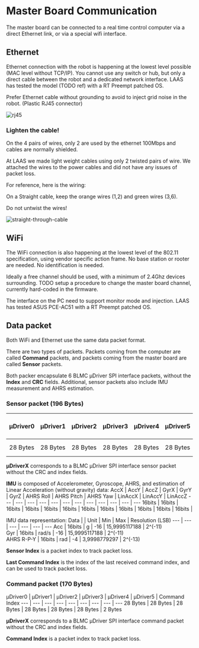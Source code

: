 # Master Board Communication

The master board can be connected to a real time control computer via a direct Ethernet link, or via a special wifi interface.

Ethernet
--------
Ethernet connection with the robot is happening at the lowest level possible (MAC level without TCP/IP). You cannot use any switch or hub, but only a direct cable between the robot and a dedicated network interface. LAAS has tested the model (TODO ref) with a RT Preempt patched OS.

Prefer Ethernet cable without grounding to avoid to inject grid noise in the robot. (Plastic RJ45 connector)

![rj45](https://github.com/open-dynamic-robot-initiative/master-board/tree/master/images/rj45_no_gnd.png)

### Lighten the cable!

On the 4 pairs of wires, only 2 are used by the ethernet 100Mbps and cables are normally shielded.

At LAAS we made light weight cables using only 2 twisted pairs of wire. We attached the wires to the power cables and did not have any issues of packet loss.

For reference, here is the wiring:

On a Straight cable, keep the orange wires (1,2) and green wires (3,6).

Do not untwist the wires!

![straight-through-cable](https://www.fs.com/images/ckfinder/ftp_images/tutorial/straight-through-cable.png)


WiFi
----
The WiFi connection is also happening at the lowest level of the 802.11 specification, using vendor specific action frame. No base station or rooter are needed. No identification is needed.

Ideally a free channel should be used, with a minimum of 2.4Ghz devices surrounding. TODO setup a procedure to change the master board channel, currently hard-coded in the firmware.

The interface on the PC need to support monitor mode and injection. LAAS has tested ASUS PCE-AC51 with a RT Preempt patched OS.


Data packet
-----------
Both WiFi and Ethernet use the same data packet format.

There are two types of packets. Packets coming from the computer are called **Command** packets, and packets coming from the master board are called **Sensor** packets.

Both packer encapsulate 6 BLMC µDriver SPI interface packets,  without the **Index** and **CRC** fields. Additional, sensor packets also include IMU measurement and AHRS estimation.


### Sensor packet (196 Bytes)
µDriver0 | µDriver1 | µDriver2 | µDriver3 | µDriver4 | µDriver5 | IMU | Sensor Index | Last Command Index
--- | --- | --- | --- | --- | --- | --- | --- | ---
28 Bytes | 28 Bytes | 28 Bytes | 28 Bytes | 28 Bytes | 28 Bytes | 18 Bytes | 2 Bytes | 2 Bytes
 
**µDriverX** corresponds to a BLMC µDriver SPI interface sensor packet without the CRC and index fields.

**IMU** is composed of Accelerometer, Gyroscope, AHRS, and estimation of Linear Acceleration (without gravity) data:
AccX | AccY | AccZ | GyrX | GyrY | GyrZ | AHRS Roll | AHRS Pitch | AHRS Yaw | LinAccX | LinAccY | LinAccZ
--- | --- | --- | --- | --- | --- | --- | --- | --- | --- | --- | ---
16bits | 16bits | 16bits | 16bits | 16bits | 16bits	| 16bits | 16bits | 16bits | 16bits	| 16bits | 16bits |

IMU data representation:
Data | | Unit | Min | Max | Resolution (LSB) 
--- | --- | --- | --- | --- | --- 
Acc | 16bits | g | -16 | 15,9995117188 | 2^(-11)	
Gyr | 16bits | rad/s | -16 | 15,9995117188 | 2^(-11)	
AHRS R-P-Y | 16bits | rad | -4 | 3,9998779297 | 2^(-13)

**Sensor Index** is a packet index to track packet loss.

**Last Command Index** is the index of the last received command index, and can be used to track packet loss.


### Command packet (170 Bytes)
µDriver0 | µDriver1 | µDriver2 | µDriver3 | µDriver4 | µDriver5 | Command Index
--- | --- | --- | --- | --- | --- | --- | --- | ---
28 Bytes | 28 Bytes | 28 Bytes | 28 Bytes | 28 Bytes | 28 Bytes | 2 Bytes

**µDriverX** corresponds to a BLMC µDriver SPI interface command packet without the CRC and index fields.

**Command Index** is a packet index to track packet loss.
